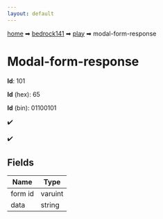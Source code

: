 ```yaml
---
layout: default
---
```


[home](/) ➡ [bedrock141](/protocol/bedrock141) ➡ [play](/protocol/bedrock141/play) ➡ modal-form-response

# Modal-form-response

**Id**: 101

**Id** (hex): 65

**Id** (bin): 01100101

✔️

✔️

## Fields

Name | Type
---|---
form id | varuint
data | string

